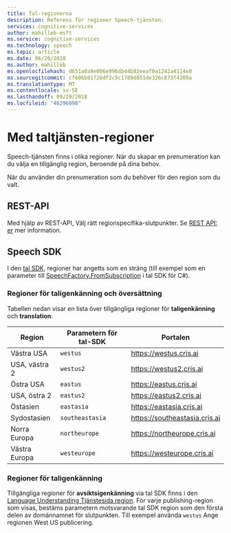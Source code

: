 ```yaml
---
title: Tal-regionerna
description: Referens för regioner Speech-tjänsten.
services: cognitive-services
author: mahilleb-msft
ms.service: cognitive-services
ms.technology: speech
ms.topic: article
ms.date: 06/28/2018
ms.author: mahilleb
ms.openlocfilehash: d651a0a9e006e996db44b82eeaf0a1242a4114e0
ms.sourcegitcommit: cf606b01726df2c9c1789d851de326c873f4209a
ms.translationtype: MT
ms.contentlocale: sv-SE
ms.lasthandoff: 09/19/2018
ms.locfileid: "46296098"
---
```

# <a name="regions-of-the-speech-service"></a>Med taltjänsten-regioner

Speech-tjänsten finns i olika regioner.
När du skapar en prenumeration kan du välja en tillgänglig region, beroende på dina behov.

När du använder din prenumeration som du behöver för den region som du valt.

## <a name="rest-api"></a>REST-API

Med hjälp av REST-API, Välj rätt regionspecifika-slutpunkter.
Se [REST API: er](rest-apis.md) mer information.

## <a name="speech-sdk"></a>Speech SDK

I den [tal SDK](speech-sdk.md), regioner har angetts som en sträng (till exempel som en parameter till [SpeechFactory.FromSubscription](https://docs.microsoft.com/dotnet/api/microsoft.cognitiveservices.speech.speechfactory.fromsubscription) i tal SDK för C#).

### <a name="regions-for-speech-recognition-and-translation"></a>Regioner för taligenkänning och översättning

Tabellen nedan visar en lista över tillgängliga regioner för **taligenkänning** och **translation**:

  Region | Parametern för tal-SDK | Portalen
 ------|-------|--------
 Västra USA | `westus` | https://westus.cris.ai
 USA, västra 2 | `westus2` | https://westus2.cris.ai 
 Östra USA | `eastus` | https://eastus.cris.ai
 USA, östra 2 | `eastus2` | https://eastus2.cris.ai
 Östasien | `eastasia` | https://eastasia.cris.ai
 Sydostasien | `southeastasia` | https://southeastasia.cris.ai
 Norra Europa | `northeurope` | https://northeurope.cris.ai
 Västra Europa | `westeurope` | https://westeurope.cris.ai


### <a name="regions-for-intent-recognition"></a>Regioner för taligenkänning

Tillgängliga regioner för **avsiktsigenkänning** via tal SDK finns i den [Language Understanding Tjänstesida region](/azure/cognitive-services/luis/luis-reference-regions).
För varje publishing-region som visas, bestäms parametern motsvarande tal SDK region som den första delen av domännamnet för slutpunkten.
Till exempel använda `westus` Ange regionen West US publicering.
